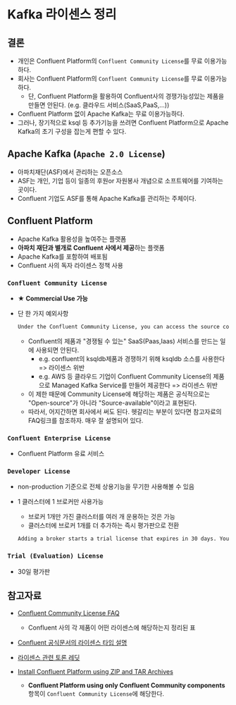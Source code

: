 # Kafka 라이센스 정리

## 결론

- 개인은 Confluent Platform의 `Confluent Community License`를 무료 이용가능하다.
- 회사는 Confluent Platform의 `Confluent Community License`를 무료 이용가능하다.
  - 단, Confluent Platform을 활용하여 Confluent사의 경쟁가능성있는 제품을 만들면 안된다. (e.g. 클라우드 서비스(SaaS,PaaS,...))
- Confluent Platform 없이 Apache Kafka는 무료 이용가능하다.
- 그러나, 장기적으로 ksql 등 추가기능을 쓰려면 Confluent Platform으로 Apache Kafka의 초기 구성을 잡는게 편할 수 있다.

## Apache Kafka (`Apache 2.0 License`)

- 아파치재단(ASF)에서 관리하는 오픈소스
- ASF는 개인, 기업 등이 일종의 후원or 자원봉사 개념으로 소프트웨어를 기여하는 곳이다.
- Confluent 기업도 ASF를 통해 Apache Kafka를 관리하는 주체이다.

## Confluent Platform

- Apache Kafka 활용성을 높여주는 플랫폼
- **아파치 재단과 별개로 Confluent 사에서 제공**하는 플랫폼
- Apache Kafka를 포함하여 배포됨
- Confluent 사의 독자 라이센스 정책 사용

### `Confluent Community License`

- **★ Commercial Use 가능**
- 단 한 가지 예외사항

  ```txt
  Under the Confluent Community License, you can access the source code and modify or redistribute it; there is only one thing you cannot do, and that is use it to make a competing SaaS offering
  ```

  - Confluent의 제품과 "경쟁될 수 있는" SaaS(Paas,Iaas) 서비스를 만드는 일에 사용되면 안된다.
    - e.g. confluent의 ksqldb제품과 경쟁하기 위해 ksqldb 소스를 사용한다 => 라이센스 위반
    - e.g. AWS 등 클라우드 기업이 Confluent Community License의 제품으로 Managed Kafka Service를 만들어 제공한다 => 라이센스 위반
  - 이 제한 때문에 Community License에 해당하는 제품은 공식적으로는 "Open-source"가 아니라 "Source-available"이라고 표현된다.
  - 따라서, 어지간하면 회사에서 써도 된다. 헷갈리는 부분이 있다면 참고자료의 FAQ링크를 참조하자. 매우 잘 설명되어 있다.

### `Confluent Enterprise License`

- Confluent Platform 유료 서비스

### `Developer License`

- non-production 기준으로 전체 상용기능을 무기한 사용해볼 수 있음
- 1 클러스터에 1 브로커만 사용가능
  - 브로커 1개만 가진 클러스터를 여러 개 운용하는 것은 가능
  - 클러스터에 브로커 1개를 더 추가하는 즉시 평가판으로 전환

  ```txt
  Adding a broker starts a trial license that expires in 30 days. You cannot revert from a trial back to a developer license.
  ```
  
### `Trial (Evaluation) License`

- 30일 평가판

## 참고자료

- [Confluent Community License FAQ](https://www.confluent.io/confluent-community-license-faq/)
  - Confluent 사의 각 제품이 어떤 라이센스에 해당하는지 정리된 표

- [Confluent 공식문서의 라이센스 타입 설명](https://docs.confluent.io/platform/current/installation/license.html#license-types)

- [라이센스 관련 토론 레딧](https://www.reddit.com/r/apachekafka/comments/u35gxe/licensing_kafka/)

- [Install Confluent Platform using ZIP and TAR Archives](https://docs.confluent.io/platform/current/installation/installing_cp/zip-tar.html#configure-cp)
  - **Confluent Platform using only Confluent Community components** 항목이 `Confluent Community License`에 해당한다.
